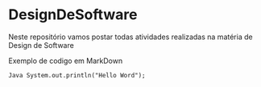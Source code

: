 # DesignDeSoftware
Neste repositório vamos postar todas atividades realizadas na matéria de Design de Software

Exemplo de codigo em MarkDown

`Java
System.out.println("Hello Word");
`
